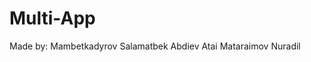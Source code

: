 # Multi-App

Made by: Mambetkadyrov Salamatbek
         Abdiev Atai
         Mataraimov Nuradil
         
 
